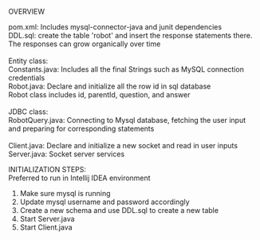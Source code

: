 
OVERVIEW

pom.xml: Includes mysql-connector-java and junit dependencies<br />
DDL.sql: create the table 'robot' and insert the response statements there. The responses can grow organically over time<br />
<br />
Entity class: <br />
  Constants.java: Includes all the final Strings such as MySQL connection credentials<br />
  Robot.java: Declare and initialize all the row id in sql database<br />
              Robot class includes id, parentId, question, and answer<br />
<br />
JDBC class:<br />
  RobotQuery.java: Connecting to Mysql database, fetching the user input and preparing for corresponding statements<br />
  <br />
 Client.java: Declare and initialize a new socket and read in user inputs<br />
 Server.java: Socket server services<br />

INITIALIZATION STEPS:<br />
Preferred to run in Intellij IDEA environment
<br />
1. Make sure mysql is running <br />
2. Update mysql username and password accordingly <br />
3. Create a new schema and use DDL.sql to create a new table <br />
4. Start Server.java <br />
5. Start Client.java <br />
